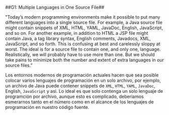 ##G1: Multiple Languages in One Source File##


"Today’s modern programming environments make it possible to put many
different languages into a single source file. For example, a Java
source file might contain snippets of XML, HTML, YAML, JavaDoc,
English, JavaScript, and so on. For another example, in addition to
HTML a JSP file might contain Java, a tag library syntax, English
comments, Javadocs, XML, JavaScript, and so forth. This is confusing
at best and carelessly sloppy at worst.  The ideal is for a source
file to contain one, and only one, language. Realistically, we will
probably have to use more than one. But we should take pains to
minimize both the number and extent of extra languages in our source
files.”

Los entornos modernos de programación actuales hacen que sea posible colocar varios lenguajes de programación  en un solo archivo, por ejemplo, un archivo de Java puede contener snippets de `XML`, `HTML`, `YAML`, `JavaDoc`, English, `JavaScript` y asi.  Lo ideal es que solo contenga  un solo   lenguaje de programción por archivo, aunque esto es complicado, deberiamos esmerarnos tanto en el número  como en el alcance de los lenguajes de programación en nuestro código fuente. 